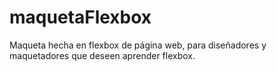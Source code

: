 # maquetaFlexbox
Maqueta hecha en flexbox de página web, para diseñadores y maquetadores que deseen aprender flexbox.
